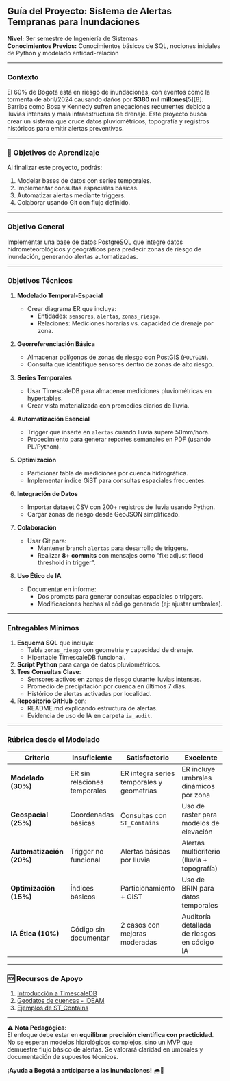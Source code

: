 ## **Guía del Proyecto: Sistema de Alertas Tempranas para Inundaciones**  
**Nivel:** 3er semestre de Ingeniería de Sistemas  
**Conocimientos Previos:** Conocimientos básicos de SQL, nociones iniciales de Python y modelado entidad-relación  

---

### **Contexto**  
El 60% de Bogotá está en riesgo de inundaciones, con eventos como la tormenta de abril/2024 causando daños por **$380 mil millones**[5][8]. Barrios como Bosa y Kennedy sufren anegaciones recurrentes debido a lluvias intensas y mala infraestructura de drenaje. Este proyecto busca crear un sistema que cruce datos pluviométricos, topografía y registros históricos para emitir alertas preventivas.

---

### **🎯 Objetivos de Aprendizaje**  
Al finalizar este proyecto, podrás:  
1. Modelar bases de datos con series temporales.  
2. Implementar consultas espaciales básicas.  
3. Automatizar alertas mediante triggers.  
4. Colaborar usando Git con flujo definido.  

---

### **Objetivo General**  
Implementar una base de datos PostgreSQL que integre datos hidrometeorológicos y geográficos para predecir zonas de riesgo de inundación, generando alertas automatizadas.

---

### **Objetivos Técnicos**  

1. **Modelado Temporal-Espacial**  
   - Crear diagrama ER que incluya:  
     - Entidades: `sensores`, `alertas`, `zonas_riesgo`.  
     - Relaciones: Mediciones horarias vs. capacidad de drenaje por zona.  

2. **Georreferenciación Básica**  
   - Almacenar polígonos de zonas de riesgo con PostGIS (`POLYGON`).  
   - Consulta que identifique sensores dentro de zonas de alto riesgo.  

3. **Series Temporales**  
   - Usar TimescaleDB para almacenar mediciones pluviométricas en hypertables.  
   - Crear vista materializada con promedios diarios de lluvia.  

4. **Automatización Esencial**  
   - Trigger que inserte en `alertas` cuando lluvia supere 50mm/hora.  
   - Procedimiento para generar reportes semanales en PDF (usando PL/Python).  

5. **Optimización**  
   - Particionar tabla de mediciones por cuenca hidrográfica.  
   - Implementar índice GiST para consultas espaciales frecuentes.  

6. **Integración de Datos**  
   - Importar dataset CSV con 200+ registros de lluvia usando Python.  
   - Cargar zonas de riesgo desde GeoJSON simplificado.  

7. **Colaboración**  
   - Usar Git para:  
     - Mantener branch `alertas` para desarrollo de triggers.  
     - Realizar **8+ commits** con mensajes como "fix: adjust flood threshold in trigger".  

8. **Uso Ético de IA**  
   - Documentar en informe:  
     - Dos prompts para generar consultas espaciales o triggers.  
     - Modificaciones hechas al código generado (ej: ajustar umbrales).  

---

### **Entregables Mínimos**  
1. **Esquema SQL** que incluya:  
   - Tabla `zonas_riesgo` con geometría y capacidad de drenaje.  
   - Hipertable TimescaleDB funcional.  
2. **Script Python** para carga de datos pluviométricos.  
3. **Tres Consultas Clave**:  
   - Sensores activos en zonas de riesgo durante lluvias intensas.  
   - Promedio de precipitación por cuenca en últimos 7 días.  
   - Histórico de alertas activadas por localidad.  
4. **Repositorio GitHub** con:  
   - README.md explicando estructura de alertas.  
   - Evidencia de uso de IA en carpeta `ia_audit`.  

---

### **Rúbrica desde el Modelado**  
| **Criterio**          | **Insuficiente**               | **Satisfactorio**                 | **Excelente**                     |  
|-----------------------|--------------------------------|-----------------------------------|-----------------------------------|  
| **Modelado (30%)**    | ER sin relaciones temporales   | ER integra series temporales y geometrías | ER incluye umbrales dinámicos por zona |  
| **Geospacial (25%)**  | Coordenadas básicas            | Consultas con `ST_Contains`       | Uso de raster para modelos de elevación |  
| **Automatización (20%)**| Trigger no funcional          | Alertas básicas por lluvia        | Alertas multicriterio (lluvia + topografía) |  
| **Optimización (15%)**| Índices básicos                | Particionamiento + GiST           | Uso de BRIN para datos temporales |  
| **IA Ética (10%)**    | Código sin documentar          | 2 casos con mejoras moderadas     | Auditoría detallada de riesgos en código IA |  

---

### **🆘 Recursos de Apoyo**  
1. [Introducción a TimescaleDB](https://docs.timescale.com/tutorials/latest/getting-started/)  
2. [Geodatos de cuencas - IDEAM](https://www.ideam.gov.co/)  
3. [Ejemplos de ST_Contains](https://postgis.net/docs/ST_Contains.html)  

---

**⚠️ Nota Pedagógica:**  
El enfoque debe estar en **equilibrar precisión científica con practicidad**. No se esperan modelos hidrológicos complejos, sino un MVP que demuestre flujo básico de alertas. Se valorará claridad en umbrales y documentación de supuestos técnicos.  

**¡Ayuda a Bogotá a anticiparse a las inundaciones!** 🌧️🚨  
